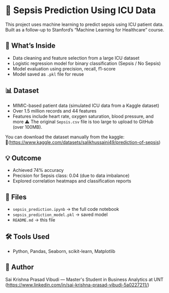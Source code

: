# 🧠 Sepsis Prediction Using ICU Data

This project uses machine learning to predict sepsis using ICU patient data. Built as a follow-up to Stanford’s “Machine Learning for Healthcare” course.

## 🧪 What’s Inside
- Data cleaning and feature selection from a large ICU dataset
- Logistic regression model for binary classification (Sepsis / No Sepsis)
- Model evaluation using precision, recall, f1-score
- Model saved as `.pkl` file for reuse

## 📊 Dataset
- MIMIC-based patient data (simulated ICU data from a Kaggle dataset)
- Over 1.5 million records and 44 features
- Features include heart rate, oxygen saturation, blood pressure, and more
 ⚠️ The original `Sepsis.csv` file is too large to upload to GitHub (over 100MB).

You can download the dataset manually from the kaggle:  
🔗(https://www.kaggle.com/datasets/salikhussaini49/prediction-of-sepsis)

## 💡 Outcome
- Achieved 74% accuracy
- Precision for Sepsis class: 0.04 (due to data imbalance)
- Explored correlation heatmaps and classification reports

## 📁 Files
- `sepsis_prediction.ipynb` → the full code notebook
- `sepsis_prediction_model.pkl` → saved model
- `README.md` → this file

## 🛠️ Tools Used
- Python, Pandas, Seaborn, scikit-learn, Matplotlib

## 🔗 Author
Sai Krishna Prasad Vibudi — Master's Student in Business Analytics at UNT  
(https://www.linkedin.com/in/sai-krishna-prasad-vibudi-5a0227211/)
